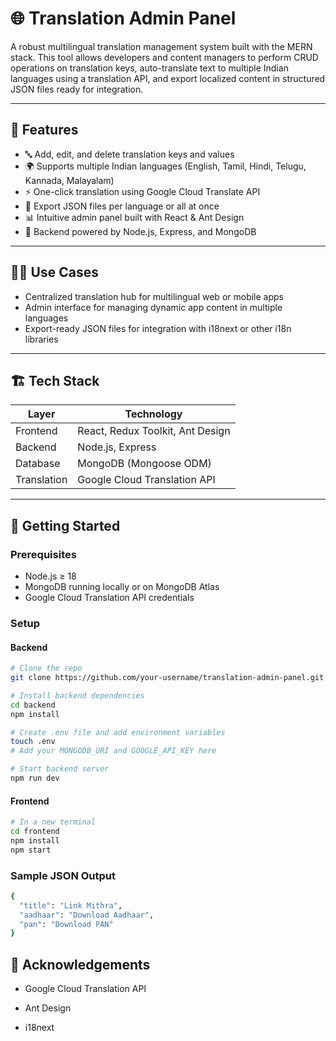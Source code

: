 # 🌐 Translation Admin Panel

A robust multilingual translation management system built with the MERN stack. This tool allows developers and content managers to perform CRUD operations on translation keys, auto-translate text to multiple Indian languages using a translation API, and export localized content in structured JSON files ready for integration.

---

## 🚀 Features

- 🔤 Add, edit, and delete translation keys and values  
- 🌍 Supports multiple Indian languages (English, Tamil, Hindi, Telugu, Kannada, Malayalam)  
- ⚡ One-click translation using Google Cloud Translate API  
- 📁 Export JSON files per language or all at once  
- 📊 Intuitive admin panel built with React & Ant Design  
- 🧠 Backend powered by Node.js, Express, and MongoDB  

---

## 🧑‍💻 Use Cases

- Centralized translation hub for multilingual web or mobile apps  
- Admin interface for managing dynamic app content in multiple languages  
- Export-ready JSON files for integration with i18next or other i18n libraries  

---

## 🏗️ Tech Stack

| Layer       | Technology                      |
|-------------|----------------------------------|
| Frontend    | React, Redux Toolkit, Ant Design |
| Backend     | Node.js, Express                 |
| Database    | MongoDB (Mongoose ODM)           |
| Translation | Google Cloud Translation API     |

---

## 🔧 Getting Started

### Prerequisites

- Node.js ≥ 18  
- MongoDB running locally or on MongoDB Atlas  
- Google Cloud Translation API credentials  

### Setup

#### Backend

```bash
# Clone the repo
git clone https://github.com/your-username/translation-admin-panel.git

# Install backend dependencies
cd backend
npm install

# Create .env file and add environment variables
touch .env
# Add your MONGODB_URI and GOOGLE_API_KEY here

# Start backend server
npm run dev
```

#### Frontend

```bash
# In a new terminal
cd frontend
npm install
npm start
```

### Sample JSON Output

```bash
{
  "title": "Link Mithra",
  "aadhaar": "Download Aadhaar",
  "pan": "Download PAN"
}
```

## 🙌 Acknowledgements

- Google Cloud Translation API

- Ant Design

- i18next